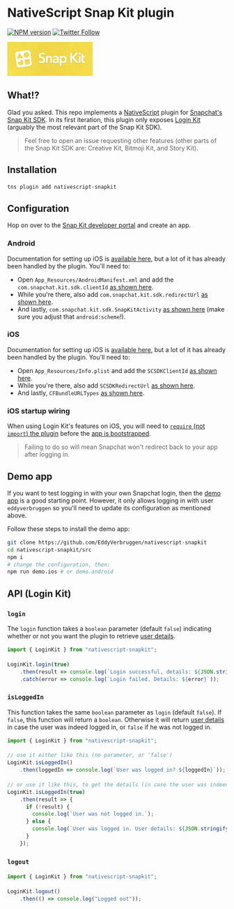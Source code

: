 # NativeScript Snap Kit plugin

[![NPM version][npm-image]][npm-url]
[![Twitter Follow][twitter-image]][twitter-url]

[build-status]:https://travis-ci.org/EddyVerbruggen/nativescript-snapkit.svg?branch=master
[build-url]:https://travis-ci.org/EddyVerbruggen/nativescript-snapkit
[npm-image]:https://img.shields.io/npm/v/nativescript-snapkit.svg
[npm-url]:https://npmjs.org/package/nativescript-snapkit
[downloads-image]:https://img.shields.io/npm/dm/nativescript-snapkit.svg
[twitter-image]:https://img.shields.io/twitter/follow/eddyverbruggen.svg?style=social&label=Follow%20me
[twitter-url]:https://twitter.com/eddyverbruggen

<img src="https://github.com/EddyVerbruggen/nativescript-snapkit/raw/master/media/snapkit.png" height="78px" alt="Snap Kit logo"/><br/>

## What!?
Glad you asked. This repo implements a [NativeScript](https://naivescript.org) plugin for [Snapchat's Snap Kit SDK](https://kit.snapchat.com).
In its first iteration, this plugin only exposes [Login Kit](https://kit.snapchat.com/#login-kit) (arguably the most relevant part of the Snap Kit SDK).

> Feel free to open an issue requesting other features (other parts of the Snap Kit SDK are: Creative Kit, Bitmoji Kit, and Story Kit).

## Installation
```bash
tns plugin add nativescript-snapkit
```

## Configuration
Hop on over to the [Snap Kit developer portal](https://kit.snapchat.com/portal/apps/) and create an app.

### Android
Documentation for setting up iOS is [available here](https://docs.snapchat.com/docs/login-kit/#android), but a lot of it has already been handled by the plugin. You'll need to:
- Open `App_Resources/AndroidManifest.xml` and add the `com.snapchat.kit.sdk.clientId` [as shown here](https://github.com/EddyVerbruggen/nativescript-snapkit/blob/389f99325fb245796c89ed84235f78223fdce196/demo/app/App_Resources/Android/src/main/AndroidManifest.xml#L32).
- While you're there, also add `com.snapchat.kit.sdk.redirectUrl` [as shown here](https://github.com/EddyVerbruggen/nativescript-snapkit/blob/389f99325fb245796c89ed84235f78223fdce196/demo/app/App_Resources/Android/src/main/AndroidManifest.xml#L33).
- And lastly, `com.snapchat.kit.sdk.SnapKitActivity` [as shown here](https://github.com/EddyVerbruggen/nativescript-snapkit/blob/389f99325fb245796c89ed84235f78223fdce196/demo/app/App_Resources/Android/src/main/AndroidManifest.xml#L52-L59) (make sure you adjust that `android:scheme`!).

### iOS
Documentation for setting up iOS is [available here](https://docs.snapchat.com/docs/login-kit/#ios), but a lot of it has already been handled by the plugin. You'll need to:

- Open `App_Resources/Info.plist` and add the `SCSDKClientId` [as shown here](https://github.com/EddyVerbruggen/nativescript-snapkit/blob/389f99325fb245796c89ed84235f78223fdce196/demo/app/App_Resources/iOS/Info.plist#L47-L48).
- While you're there, also add `SCSDKRedirectUrl` [as shown here](https://github.com/EddyVerbruggen/nativescript-snapkit/blob/389f99325fb245796c89ed84235f78223fdce196/demo/app/App_Resources/iOS/Info.plist#L50-L51).
- And lastly, `CFBundleURLTypes` [as shown here](https://github.com/EddyVerbruggen/nativescript-snapkit/blob/389f99325fb245796c89ed84235f78223fdce196/demo/app/App_Resources/iOS/Info.plist#L53-L62).

### iOS startup wiring
When using Login Kit's features on iOS, you will need to [`require` (not `import`) the plugin](https://github.com/EddyVerbruggen/nativescript-snapkit/blob/389f99325fb245796c89ed84235f78223fdce196/demo/app/app.ts#L4) before the [app is bootstrapped](https://github.com/EddyVerbruggen/nativescript-snapkit/blob/389f99325fb245796c89ed84235f78223fdce196/demo/app/app.ts#L6).

> Failing to do so will mean Snapchat won't redirect back to your app after logging in.

## Demo app
If you want to test logging in with your own Snapchat login, then the [demo app](/demo) is a good starting point.
However, it only allows logging in with user `eddyverbruggen` so you'll need to update its configuration as mentioned above.

Follow these steps to install the demo app:

```bash
git clone https://github.com/EddyVerbruggen/nativescript-snapkit
cd nativescript-snapkit/src
npm i
# change the configuration, then:
npm run demo.ios # or demo.android
``` 

## API (Login Kit)

### `login`
The `login` function takes a `boolean` parameter (default `false`) indicating whether or not you want the plugin to retrieve [user details](https://github.com/EddyVerbruggen/nativescript-snapkit/blob/389f99325fb245796c89ed84235f78223fdce196/src/loginkit/loginkit.d.ts#L1-L5).

```typescript
import { LoginKit } from "nativescript-snapkit";

LoginKit.login(true)
    .then(result => console.log(`Login successful, details: ${JSON.stringify(result)}`))
    .catch(error => console.log(`Login failed. Details: ${error}`));
```

### `isLoggedIn`
This function takes the same `boolean` parameter as `login` (default `false`).
If `false`, this function will return a `boolean`. Otherwise it will return [user details](https://github.com/EddyVerbruggen/nativescript-snapkit/blob/389f99325fb245796c89ed84235f78223fdce196/src/loginkit/loginkit.d.ts#L1-L5) in case the user was indeed logged in, or `false` if he was not logged in.

```typescript
import { LoginKit } from "nativescript-snapkit";

// use it either like this (no parameter, or 'false')
LoginKit.isLoggedIn()
    .then(loggedIn => console.log(`User was logged in? ${loggedIn}`));

// or use it like this, to get the details (in case the user was indeed logged in)
LoginKit.isLoggedIn(true)
    .then(result => {
      if (!result) {
        console.log(`User was not logged in.`);
      } else {
        console.log(`User was logged in. User details: ${JSON.stringify(result)}`)
      }
    });
```

### `logout`

```typescript
import { LoginKit } from "nativescript-snapkit";

LoginKit.logout()
    .then(() => console.log("Logged out"));
```
